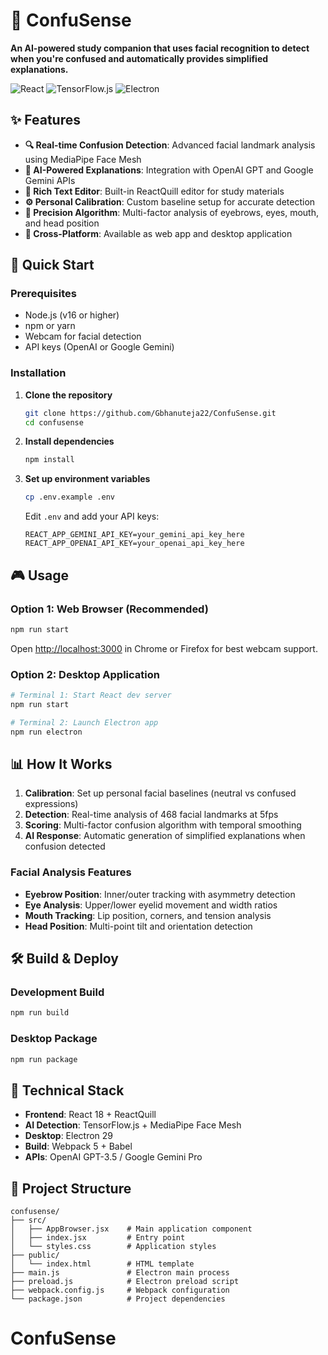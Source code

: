 # 🧠 ConfuSense

**An AI-powered study companion that uses facial recognition to detect when you're confused and automatically provides simplified explanations.**

![React](https://img.shields.io/badge/React-18.0.0-blue.svg)
![TensorFlow.js](https://img.shields.io/badge/TensorFlow.js-4.22.0-orange.svg)
![Electron](https://img.shields.io/badge/Electron-29.0.0-lightgrey.svg)

## ✨ Features

- **🔍 Real-time Confusion Detection**: Advanced facial landmark analysis using MediaPipe Face Mesh
- **🤖 AI-Powered Explanations**: Integration with OpenAI GPT and Google Gemini APIs
- **📝 Rich Text Editor**: Built-in ReactQuill editor for study materials
- **⚙️ Personal Calibration**: Custom baseline setup for accurate detection
- **🎯 Precision Algorithm**: Multi-factor analysis of eyebrows, eyes, mouth, and head position
- **📱 Cross-Platform**: Available as web app and desktop application

## 🚀 Quick Start

### Prerequisites

- Node.js (v16 or higher)
- npm or yarn
- Webcam for facial detection
- API keys (OpenAI or Google Gemini)

### Installation

1. **Clone the repository**
   ```bash
   git clone https://github.com/Gbhanuteja22/ConfuSense.git
   cd confusense
   ```

2. **Install dependencies**
   ```bash
   npm install
   ```

3. **Set up environment variables**
   ```bash
   cp .env.example .env
   ```
   Edit `.env` and add your API keys:
   ```env
   REACT_APP_GEMINI_API_KEY=your_gemini_api_key_here
   REACT_APP_OPENAI_API_KEY=your_openai_api_key_here
   ```

## 🎮 Usage

### Option 1: Web Browser (Recommended)
```bash
npm run start
```
Open [http://localhost:3000](http://localhost:3000) in Chrome or Firefox for best webcam support.

### Option 2: Desktop Application
```bash
# Terminal 1: Start React dev server
npm run start

# Terminal 2: Launch Electron app
npm run electron
```

## 📊 How It Works

1. **Calibration**: Set up personal facial baselines (neutral vs confused expressions)
2. **Detection**: Real-time analysis of 468 facial landmarks at 5fps
3. **Scoring**: Multi-factor confusion algorithm with temporal smoothing
4. **AI Response**: Automatic generation of simplified explanations when confusion detected

### Facial Analysis Features
- **Eyebrow Position**: Inner/outer tracking with asymmetry detection
- **Eye Analysis**: Upper/lower eyelid movement and width ratios
- **Mouth Tracking**: Lip position, corners, and tension analysis
- **Head Position**: Multi-point tilt and orientation detection

## 🛠️ Build & Deploy

### Development Build
```bash
npm run build
```

### Desktop Package
```bash
npm run package
```

## 🎯 Technical Stack

- **Frontend**: React 18 + ReactQuill
- **AI Detection**: TensorFlow.js + MediaPipe Face Mesh
- **Desktop**: Electron 29
- **Build**: Webpack 5 + Babel
- **APIs**: OpenAI GPT-3.5 / Google Gemini Pro

## 📁 Project Structure

```
confusense/
├── src/
│   ├── AppBrowser.jsx    # Main application component
│   ├── index.jsx         # Entry point
│   └── styles.css        # Application styles
├── public/
│   └── index.html        # HTML template
├── main.js               # Electron main process
├── preload.js            # Electron preload script
├── webpack.config.js     # Webpack configuration
└── package.json          # Project dependencies
```

# ConfuSense
